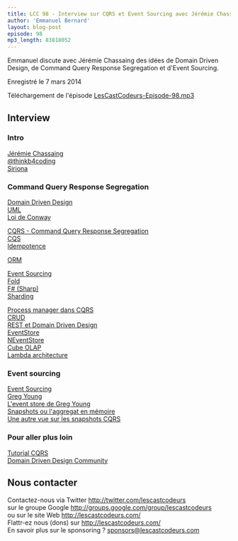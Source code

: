```yaml
---
title: LCC 98 - Interview sur CQRS et Event Sourcing avec Jérémie Chassaing
author: 'Emmanuel Bernard'
layout: blog-post
episode: 98
mp3_length: 83818052
---
```

Emmanuel discute avec Jérémie Chassaing des idées de Domain Driven Design, de Command Query Response Segregation et d'Event Sourcing.

Enregistré le 7 mars 2014

Téléchargement de l'épisode [LesCastCodeurs-Episode-98.mp3](http://traffic.libsyn.com/lescastcodeurs/LesCastCodeurs-Episode-98.mp3)  

## Interview

### Intro

[Jérémie Chassaing](http://thinkbeforecoding.com)  
[@thinkb4coding](https://twitter.com/thinkb4coding)  
[Siriona](http://site.availpro.com)  

### Command Query Response Segregation

[Domain Driven Design](https://en.wikipedia.org/wiki/Domain-driven_design)  
[UML](http://uml.org)  
[Loi de Conway](http://thinkbeforecoding.com/post/2013/12/17/Generalized-Conway-s-law)  

[CQRS - Command Query Response Segregation](http://cqrs.wordpress.com/about/)  
[CQS](https://en.wikipedia.org/wiki/Command-query_separation)  
[Idempotence](https://fr.wikipedia.org/wiki/Idempotence)  

[ORM](https://en.wikipedia.org/wiki/Object-relational_mapping)  

[Event Sourcing](http://codebetter.com/gregyoung/2010/02/20/why-use-event-sourcing/)  
[Fold](http://goo.gl/5JiXxL)  
[F# (Sharp)](http://goo.gl/zZwZ7a)  
[Sharding](http://goo.gl/N5Qqu7)  

[Process manager dans CQRS](http://msdn.microsoft.com/en-us/library/jj591569.aspx)  
[CRUD](http://en.wikipedia.org/wiki/Create,_read,_update_and_delete)  
[REST et Domain Driven Design](http://dddcommunity.org/library/webber_2011/)  
[EventStore](http://blog.jonathanoliver.com/cqrs-event-store/)  
[NEventStore](https://github.com/NEventStore/NEventStore/wiki)  
[Cube OLAP](https://en.wikipedia.org/wiki/OLAP_cube)  
[Lambda architecture](http://lambda-architecture.net)  

### Event sourcing

[Event Sourcing](http://codebetter.com/gregyoung/2010/02/20/why-use-event-sourcing/)  
[Greg Young](http://goodenoughsoftware.net)  
[L'event store de Greg Young](http://geteventstore.com)  
[Snapshots ou l'aggregat en mémoire](http://thinkbeforecoding.com/post/2010/02/25/Event-Sourcing-and-CQRS-Snapshots)  
[Une autre vue sur les snapshots CQRS](http://blog.jonathanoliver.com/event-sourcing-and-snapshots/)  

### Pour aller plus loin

[Tutorial CQRS](http://msdn.microsoft.com/en-us/library/jj554200.aspx)  
[Domain Driven Design Community](http://www.domaindrivendesign.org)  

## Nous contacter

Contactez-nous via Twitter <http://twitter.com/lescastcodeurs>  
sur le groupe Google <http://groups.google.com/group/lescastcodeurs>  
ou sur le site Web <http://lescastcodeurs.com/>  
Flattr-ez nous (dons) sur <http://lescastcodeurs.com/>  
En savoir plus sur le sponsoring ? sponsors@lescastcodeurs.com
